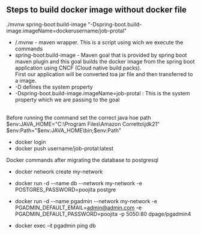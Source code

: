 ## Steps to build docker image without docker file

./mvnw spring-boot:build-image "-Dspring-boot.build-image.imageName=dockerusername/job-protal"
- /.mvnw - maven wrapper. This is a script using wich we execute the commands
- spring-boot:build-image - Maven goal that is provided by spring boot maven plugin and this goal builds the docker image from the spring boot application using CNCF (Cloud native build packs).
<br>First our application will be converted toa jar file and then transferred to a image.
- -D defines the system property
- -Dspring-boot.build-image.imageName=job-protal : This is the system property which we are passing to the goal

<br>
Before running the command set the correct java hoe path
$env:JAVA_HOME="C:\Program Files\Amazon Corretto\jdk21"
<br>
$env:Path="$env:JAVA_HOME\bin;$env:Path"

- docker login
- docker push username/job-protal:latest

Docker commands after migrating the database to postgresql
- docker network create my-network

- docker run -d --name db --network my-network -e POSTGRES_PASSWORD=poojita postgre
- docker run -d --name pgadmin --network my-network -e PGADMIN_DEFAULT_EMAIL=admin@admin.com -e PGADMIN_DEFAULT_PASSWORD=poojita -p 5050:80 dpage/pgadmin4
- docker exec -it pgadmin ping db  
